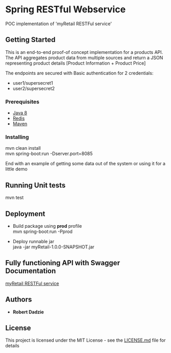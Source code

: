 # Spring RESTful Webservice 

POC implementation of 'myRetail RESTFul service'

## Getting Started
This is an end-to-end proof-of concept implementation for a products API.
The API aggregates product data from multiple sources and return a JSON representing
product details [Product Information + Product Price]

The endpoints are secured with Basic authentication for 2 credentials:
* user1/supersecret1
* user2/supersecret2
### Prerequisites

* [Java 8](http://www.oracle.com/technetwork/java/javase/downloads/jdk8-downloads-2133151.html)
* [Redis](https://redis.io/)
* [Maven](https://maven.apache.org/)

### Installing
mvn clean install<br>
mvn spring-boot:run -Dserver.port=8085<br>


End with an example of getting some data out of the system or using it for a little demo

## Running Unit tests

mvn test


## Deployment
* Build package using **prod** profile<br>
  mvn spring-boot:run -Pprod<br>

* Deploy runnable jar<br>
  java -jar myRetail-1.0.0-SNAPSHOT.jar

## Fully functioning API with Swagger Documentation
[myRetail RESTFul service](http://ec2-34-201-116-89.compute-1.amazonaws.com:8080)

## Authors

* **Robert Dadzie**

## License

This project is licensed under the MIT License - see the [LICENSE.md](LICENSE.md) file for details


